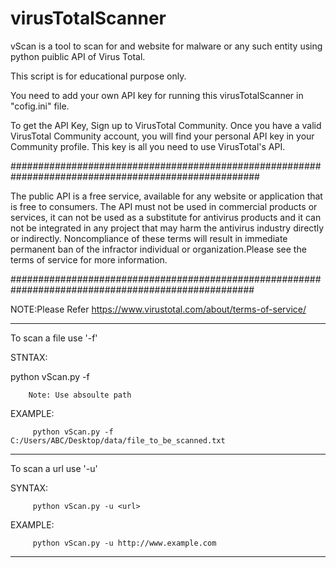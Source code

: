 # virusTotalScanner

vScan is a tool to scan for and website for malware or any such entity using python puiblic API of Virus Total.

This script is for educational purpose only.

You need to add your own API key for running this virusTotalScanner in "cofig.ini" file.

To get the API Key, Sign up to VirusTotal Community. Once you have a valid VirusTotal Community account,
you will find your personal API key in your Community profile. This key is all you need to use VirusTotal's API.

#####################################################################################################

The public API is a free service, available for any website or application that is free to consumers. 
The API must not be used in commercial products or services, it can not be used as a substitute for
antivirus products and it can not be integrated in any project that may harm the antivirus industry
directly or indirectly. 
Noncompliance of these terms will result in immediate permanent ban of the infractor individual or
organization.Please see the terms of service for more information.

####################################################################################################

NOTE:Please Refer https://www.virustotal.com/about/terms-of-service/

______________________________________________________________________________________________________
To scan a file use '-f'

STNTAX:

python vScan.py -f <Absolute-filepath>
        
        Note: Use absoulte path

EXAMPLE:

         python vScan.py -f C:/Users/ABC/Desktop/data/file_to_be_scanned.txt

______________________________________________________________________________________________________
To scan a url use '-u'

SYNTAX:

         python vScan.py -u <url>

EXAMPLE:

         python vScan.py -u http://www.example.com

______________________________________________________________________________________________________
